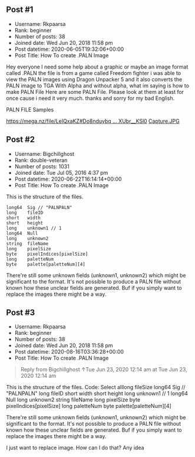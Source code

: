 ## Post #1
- Username: Rkpaarsa
- Rank: beginner
- Number of posts: 38
- Joined date: Wed Jun 20, 2018 11:58 pm
- Post datetime: 2020-06-05T19:32:06+00:00
- Post Title: How To create .PALN Image

Hey everyone 
I need some help about a graphic or maybe an image format called  .PALN  the file is from a game called Freedom fighter i was able to view the PALN images using Dragon Unpacker 5 and it also converts the PALN image to TGA With Alpha and without alpha, what im saying is how to make PALN File Here are some PALN File. 
Please look at them at least for once cause i need it very much. 
thanks and sorry for my bad English.


PALN FILE Samples 

[https://mega.nz/file/LeIQxaKZ#Do8nduybq ... XUbr__KSl0](https://mega.nz/file/LeIQxaKZ#Do8nduybqWCJzCdjHEfE-aNInXm5DbND_XUbr__KSl0)
[Capture.JPG](https://xentaxbackup.github.io/file/18274_Capture.JPG)
## Post #2
- Username: Bigchillghost
- Rank: double-veteran
- Number of posts: 1031
- Joined date: Tue Jul 05, 2016 4:37 pm
- Post datetime: 2020-06-22T16:14:14+00:00
- Post Title: How To create .PALN Image

This is the structure of the files.

```
long64	Sig // "PALNPALN"
long	fileID
short	width
short	height
long	unknown1 // 1
long64	Null
long	unknown2
string	fileName
long	pixelSize
byte	pixelIndices[pixelSize]
long	paletteNum
byte	palette[paletteNum][4]

```

There're still some unknown fields (unknown1, unknown2) which might be significant to the format. It's not possible to produce a PALN file without known how these unclear fields are generated. Buf if you simply want to replace the images there might be a way.
## Post #3
- Username: Rkpaarsa
- Rank: beginner
- Number of posts: 38
- Joined date: Wed Jun 20, 2018 11:58 pm
- Post datetime: 2020-08-16T03:36:28+00:00
- Post Title: How To create .PALN Image

> Reply from Bigchillghost ↑Tue Jun 23, 2020 12:14 am at Tue Jun 23, 2020 12:14 am
>
> 
This is the structure of the files.
Code: Select alllong	fileSize
long64	Sig // "PALNPALN"
long	fileID
short	width
short	height
long	unknown1 // 1
long64	Null
long	unknown2
string	fileName
long	pixelSize
byte	pixelIndices[pixelSize]
long	paletteNum
byte	palette[paletteNum][4]

There're still some unknown fields (unknown1, unknown2) which might be significant to the format. It's not possible to produce a PALN file without known how these unclear fields are generated. Buf if you simply want to replace the images there might be a way.

I just want to replace image. 
How can I do that?
Any idea
